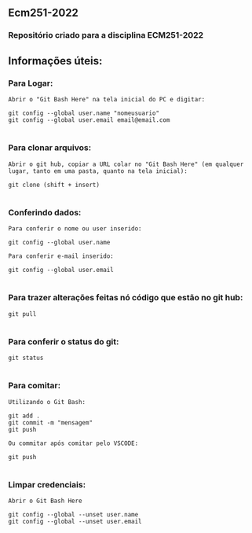 ## Ecm251-2022
### Repositório criado para a disciplina ECM251-2022
 
## Informações úteis:

### Para Logar: 
```Abrir o "Git Bash Here" na tela inicial do PC e digitar:```
```
git config --global user.name "nomeusuario"
git config --global user.email email@email.com
```

#
### Para clonar arquivos:
```Abrir o git hub, copiar a URL colar no "Git Bash Here" (em qualquer lugar, tanto em uma pasta, quanto na tela inicial):```
```
git clone (shift + insert)
```

#
### Conferindo dados:
```Para conferir o nome ou user inserido:```
```
git config --global user.name 
```

```Para conferir e-mail inserido:```
```
git config --global user.email 
```

#
### Para trazer alterações feitas nó código que estão no git hub:
```
git pull
```

#
### Para conferir o status do git:
```
git status
```

#
### Para comitar:
```Utilizando o Git Bash:```
```
git add .
git commit -m "mensagem"
git push
```

```Ou commitar após comitar pelo VSCODE:```
```
git push
```

#
### Limpar credenciais:<br>
```Abrir o Git Bash Here```
```
git config --global --unset user.name 
git config --global --unset user.email 
```
